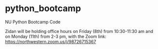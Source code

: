 # python_bootcamp
NU Python Bootcamp Code


Zidan will be holding office hours on Friday (8th) from 10:30-11:30 am and on Monday (11th) from 2-3 pm, with the Zoom link: https://northwestern.zoom.us/j/98726715367
